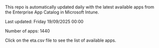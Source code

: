 This repo is automatically updated daily with the latest available apps from the Enterprise App Catalog in Microsoft Intune.

Last updated: Friday 19/09/2025 00:00

Number of apps: 1440

Click on the eta.csv file to see the list of available apps.
